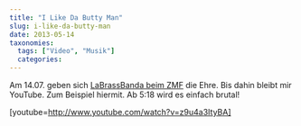 ```yaml
---
title: "I Like Da Butty Man"
slug: i-like-da-butty-man
date: 2013-05-14
taxonomies:
  tags: ["Video", "Musik"]
  categories: 
---
```


<p>Am 14.07. geben sich <a href="https://alpha.app.net/flowfx/post/5269051/photo/1">LaBrassBanda beim ZMF</a> die Ehre. Bis dahin bleibt mir YouTube. Zum Beispiel hiermit. Ab 5:18 wird es einfach brutal!

[youtube=http://www.youtube.com/watch?v=z9u4a3ItyBA]</p>